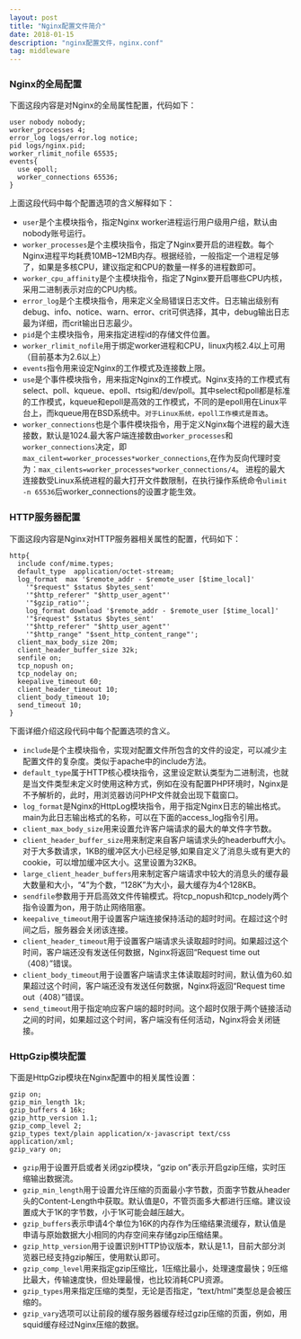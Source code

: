 ```yaml
---
layout: post
title: "Nginx配置文件简介"
date: 2018-01-15
description: "nginx配置文件，nginx.conf"
tag: middleware
---
```


### Nginx的全局配置
下面这段内容是对Nginx的全局属性配置，代码如下：
```
user nobody nobody;
worker_processes 4;
error_log logs/error.log notice;
pid logs/nginx.pid;
worker_rlimit_nofile 65535;
events{
  use epoll;
  worker_connections 65536;
}
```
上面这段代码中每个配置选项的含义解释如下：
- `user`是个主模块指令，指定Nginx worker进程运行用户级用户组，默认由nobody账号运行。
- `worker_processes`是个主模块指令，指定了Nginx要开启的进程数。每个Nginx进程平均耗费10MB~12MB内存。根据经验，一般指定一个进程足够了，如果是多核CPU，建议指定和CPU的数量一样多的进程数即可。
- `worker_cpu_affinity`是个主模块指令，指定了Nginx要开启哪些CPU内核，采用二进制表示对应的CPU内核。
- `error_log`是个主模块指令，用来定义全局错误日志文件。日志输出级别有debug、info、notice、warn、error、crit可供选择，其中，debug输出日志最为详细，而crit输出日志最少。
- `pid`是个主模块指令，用来指定进程id的存储文件位置。
- `worker_rlimit_nofile`用于绑定worker进程和CPU，linux内核2.4以上可用（目前基本为2.6以上）
- `events`指令用来设定Nginx的工作模式及连接数上限。
- `use`是个事件模块指令，用来指定Nginx的工作模式。Nginx支持的工作模式有select、poll、kqueue、epoll、rtsig和/dev/poll。其中select和poll都是标准的工作模式，kqueue和epoll是高效的工作模式，不同的是epoll用在Linux平台上，而kqueue用在BSD系统中。`对于Linux系统，epoll工作模式是首选`。
- `worker_connections`也是个事件模块指令，用于定义Nginx每个进程的最大连接数，默认是1024.最大客户端连接数由`worker_processes`和`worker_connections`决定，即`max_cilent=worker_processes*worker_connections`,在作为反向代理时变为：`max_cilents=worker_processes*worker_connections/4`。
进程的最大连接数受Linux系统进程的最大打开文件数限制，在执行操作系统命令`ulimit -n 65536`后worker_connections的设置才能生效。

### HTTP服务器配置
下面这段内容是Nginx对HTTP服务器相关属性的配置，代码如下：
```
http{
  include conf/mime.types;
  default_type  application/octet-stream;
  log_format  max '$remote_addr - $remote_user [$time_local]'
    '"$request" $status $bytes_sent'
    '"$http_referer" "$http_user_agent"'
    '"$gzip_ratio"';
    log_format download '$remote_addr - $remote_user [$time_local]'
    '"$request" $status $bytes_sent'
    '"$http_referer" "$http_user_agent"'
    '"$http_range" "$sent_http_content_range"';
  client_max_body_size 20m;
  client_header_buffer_size 32k;
  senfile on;
  tcp_nopush on;
  tcp_nodelay on;
  keepalive_timeout 60;
  client_header_timeout 10;
  client_body_timeout 10;
  send_timeout 10;
}
```
下面详细介绍这段代码中每个配置选项的含义。
- `include`是个主模块指令，实现对配置文件所包含的文件的设定，可以减少主配置文件的复杂度。类似于apache中的include方法。
- `default_type`属于HTTP核心模块指令，这里设定默认类型为二进制流，也就是当文件类型未定义时使用这种方式，例如在没有配置PHP环境时，Nginx是不予解析的，此时，用浏览器访问PHP文件就会出现下载窗口。
- `log_format`是Nginx的HttpLog模块指令，用于指定Nginx日志的输出格式。main为此日志输出格式的名称，可以在下面的access_log指令引用。
- `client_max_body_size`用来设置允许客户端请求的最大的单文件字节数。
- `client_header_buffer_size`用来制定来自客户端请求头的headerbuff大小。对于大多数请求，1KB的缓冲区大小已经足够,如果自定义了消息头或有更大的cookie，可以增加缓冲区大小。这里设置为32KB。
- `large_client_header_buffers`用来制定客户端请求中较大的消息头的缓存最大数量和大小，“4”为个数，“128K”为大小，最大缓存为4个128KB。
- `sendfile`参数用于开启高效文件传输模式。将tcp_nopush和tcp_nodely两个指令设置为on，用于防止网络阻塞。
- `keepalive_timeout`用于设置客户端连接保持活动的超时时间。在超过这个时间之后，服务器会关闭该连接。
- `client_header_timeout`用于设置客户端请求头读取超时时间。如果超过这个时间，客户端还没有发送任何数据，Nginx将返回“Request time out（408）”错误。
- `client_body_timeout`用于设置客户端请求主体读取超时时间，默认值为60.如果超过这个时间，客户端还没有发送任何数据，Nginx将返回“Request time out（408）”错误。
- `send_timeout`用于指定响应客户端的超时时间。这个超时仅限于两个链接活动之间的时间，如果超过这个时间，客户端没有任何活动，Nginx将会关闭链接。

### HttpGzip模块配置
下面是HttpGzip模块在Nginx配置中的相关属性设置：
```
gzip on;
gzip_min_length 1k;
gzip_buffers 4 16k;
gzip_http_version 1.1;
gzip_comp_level 2;
gzip_types text/plain application/x-javascript text/css application/xml;
gzip_vary on;
```

- `gzip`用于设置开启或者关闭gzip模块，“gzip on”表示开启gzip压缩，实时压缩输出数据流。
- `gzip_min_length`用于设置允许压缩的页面最小字节数，页面字节数从header头的Content-Length中获取。默认值是0，不管页面多大都进行压缩。建议设置成大于1K的字节数，小于1K可能会越压越大。
- `gzip_buffers`表示申请4个单位为16K的内存作为压缩结果流缓存，默认值是申请与原始数据大小相同的内存空间来存储gzip压缩结果。
- `gzip_http_version`用于设置识别HTTP协议版本，默认是1.1，目前大部分浏览器已经支持gzip解压，使用默认即可。
- `gzip_comp_level`用来指定gzip压缩比，1压缩比最小，处理速度最快；9压缩比最大，传输速度快，但处理最慢，也比较消耗CPU资源。
- `gzip_types`用来指定压缩的类型，无论是否指定，“text/html”类型总是会被压缩的。
- `gzip_vary`选项可以让前段的缓存服务器缓存经过gzip压缩的页面，例如，用squid缓存经过Nginx压缩的数据。
